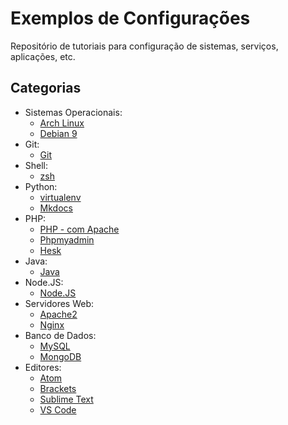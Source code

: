 Exemplos de Configurações
=========================

Repositório de tutoriais para configuração de sistemas, serviços, aplicações, etc.

## Categorias

- Sistemas Operacionais:
	- [Arch Linux](sistemas-operacionais/arch-linux.md)
	- [Debian 9](sistemas-operacionais/debian9.md)
- Git:
	- [Git](git/git.md)
- Shell:
	- [zsh](shell/zsh.md)
- Python:
	- [virtualenv](python/virtualenv.md)
	- [Mkdocs](python/mkdocs.md)
- PHP:
	- [PHP - com Apache](php/php-apache.md)
	- [Phpmyadmin](php/phpmyadmin.md)
	- [Hesk](php/hesk.md)
- Java:
	- [Java](java/jre.md)
- Node.JS:
	- [Node.JS](nodejs/nodejs.md)
- Servidores Web:
	- [Apache2](servidores-web/apache.md)
	- [Nginx](servidores-web/nginx.md)
- Banco de Dados:
	- [MySQL](banco-de-dados/mysql.md)
	- [MongoDB](banco-de-dados/mongodb.md)
- Editores:
	- [Atom](editores-de-codigo/atom.md)
	- [Brackets](editores-de-codigo/brackets.md)
	- [Sublime Text](editores-de-codigo/sublime-text.md)
	- [VS Code](editores-de-codigo/vs-code.md)
